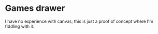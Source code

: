 # Games drawer

I have no experience with canvas; this is just a proof of concept where I'm fiddling with it.
